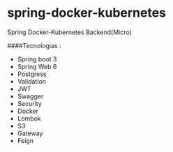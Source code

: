 # spring-docker-kubernetes
Spring Docker-Kubernetes Backend(Micro)

####Tecnologias :
* Spring boot 3
* Spring Web 6
* Postgress
* Validation
* JWT
* Swagger
* Security
* Docker
* Lombok
* S3
* Gateway
* Feign

